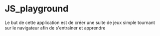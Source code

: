 # JS_playground

Le but de cette application est de créer une suite de jeux simple tournant sur le navigateur afin de s'entraîner et apprendre 


